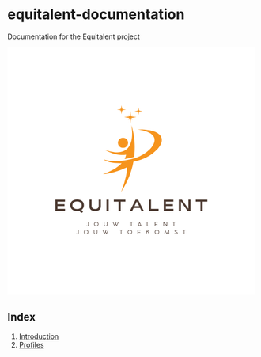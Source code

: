 # equitalent-documentation

Documentation for the Equitalent project

![](assets/20250625_103933_equi-talent.png)

## Index

1. [Introduction](https://agicon-frederik.github.io/equitalent-docs/docs/introduction)
2. [Profiles](https://agicon-frederik.github.io/equitalent-docs/docs/profiles)
